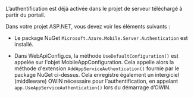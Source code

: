 L’authentification est déjà activée dans le projet de serveur téléchargé à partir du portail.

Dans votre projet ASP.NET, vous devez voir les éléments suivants :

* Le package NuGet `Microsoft.Azure.Mobile.Server.Authentication` est installé.

* Dans WebApiConfig.cs, la méthode `UseDefaultConfiguration()` est appelée sur l'objet MobileAppConfiguration. Cela appelle alors la méthode d'extension `AddAppServiceAuthentication()` fournie par le package NuGet ci-dessus. Cela enregistre également un intergiciel (middleware) OWIN nécessaire pour l'authentification, en appelant `app.UseAppServiceAuthentication()` lors du démarrage d’OWIN.

<!---HONumber=August15_HO6-->